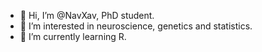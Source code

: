 - 👋 Hi, I’m @NavXav, PhD student.
- 👀 I’m interested in neuroscience, genetics and statistics.
- 🌱 I’m currently learning R.


<!---
NavXav/NavXav is a ✨ special ✨ repository because its `README.md` (this file) appears on your GitHub profile.
You can click the Preview link to take a look at your changes.
--->
